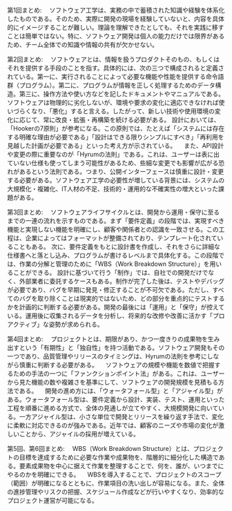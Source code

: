 第1回まとめ:
　ソフトウェア工学は、実務の中で蓄積された知識や経験を体系化したものである。そのため、実際に開発の現場を経験していないと、内容を具体的にイメージすることが難しい。理論を理解できたとしても、それを実践に移すことは簡単ではない。特に、ソフトウェア開発は個人の能力だけでは限界があるため、チーム全体での知識や情報の共有が欠かせない。

第2回まとめ:
　ソフトウェアとは、情報を扱うプロダクトそのもの、もしくはそれを提供する手段のことを指す。具体的には、次の三つで構成されると定義されている。第一に、実行されることによって必要な機能や性能を提供する命令語群（プログラム）。第二に、プログラムが情報を正しく処理するためのデータ構造。第三に、操作方法や使い方などを記したドキュメントやマニュアルである。
ソフトウェアは物理的に劣化しないが、環境や要求の変化に適応できなければ使いづらくなり、「悪化」すると言える。したがって、新しい技術や使用環境の変化に応じて、常に改良・拡張・再構築を続ける必要がある。
設計においては、「Hookerの7原則」が参考になる。この原則では、たとえば「システムには存在する明確な理由が必要である」「設計はできる限りシンプルにすべき」「再利用を見越した計画が必要である」といった考え方が示されている。
　また、API設計や変更の際に重要なのが「Hyrumの法則」である。これは、ユーザーは表に出ていない仕様も使ってしまう可能性があるため、些細な変更でも影響が広がる恐れがあるという法則である。つまり、公開インターフェースは慎重に設計・変更する必要がある。ソフトウェア工学の必要性が増している背景には、システムの大規模化・複雑化、IT人材の不足、技術的・運用的な不確実性の増大といった課題がある。

第3回まとめ:
　ソフトウェアライフサイクルとは、開発から運用・保守に至るまでの一連の流れを示すものである。まず「要件定義」の段階では、実現すべき機能と実現しない機能を明確にし、顧客や関係者との認識を一致させる。この工程は、企業によってはフォーマットが整備されており、テンプレート化されていることもある。
次に、要件定義をもとに設計書を作成し、それをさらに詳細な仕様書へと落とし込み、プログラムが書けるレベルまで具体化する。この段階では、作業の分解と管理のために「WBS（Work Breakdown Structure）」を用いることができる。
設計に基づいて行う「制作」では、自社での開発だけでなく、外部業者に委託するケースもある。制作が完了した後は、テストやデバッグが必要であり、バグを早期に発見・修正することが不可欠である。ただし、すべてのバグを取り除くことは現実的ではないため、どの部分を重点的にテストするかを計画的に判断する必要がある。開発の最後には「運用」と「保守」が控えている。運用後に収集されるデータを分析し、将来的な改修や改善に活かす「プロアクティブ」な姿勢が求められる。

第4回まとめ:
　プロジェクトとは、期限があり、かつ一度きりの成果物を生み出すという「有期性」と「独自性」を持つ活動である。ソフトウェア開発もその一つであり、品質管理やリリースのタイミングは、Hyrumの法則を参考にしながら慎重に判断する必要がある。
　ソフトウェアの規模や機能を数値で把握するための手法の一つに「ファンクションポイント法」がある。これは、ユーザーから見た機能の数や複雑さを基準にして、ソフトウェアの開発規模を見積もる方法である。
　開発の進め方には、「ウォータフォール型」と「アジャイル型」がある。ウォータフォール型は、要件定義から設計、実装、テスト、運用といった工程を順番に進める方式で、全体の見通しが立てやすく、大規模開発に向いている。一方アジャイル型は、小さな単位で開発とリリースを繰り返す手法で、変化に柔軟に対応できるのが強みである。近年では、顧客のニーズや市場の変化が激しいことから、アジャイルの採用が増えている。

第5回、第6回まとめ:
　WBS（Work Breakdown Structure）とは、プロジェクトの目標を達成するために必要な作業や成果物を、階層的に細分化した構造である。要素成果物を中心に据えて作業を整理することで、何を、誰が、いつまでにやるのかを明確にできる。
　WBSを導入することで、プロジェクトのスコープ（範囲）が明確になるとともに、作業項目の洗い出しが容易になる。また、全体の進捗管理やリスクの把握、スケジュール作成などが行いやすくなり、効率的なプロジェクト運営が可能になる。